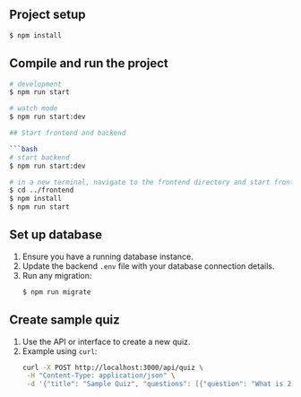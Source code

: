 ## Project setup

```bash
$ npm install
```

## Compile and run the project

````bash
# development
$ npm run start

# watch mode
$ npm run start:dev

## Start frontend and backend

```bash
# start backend
$ npm run start:dev

# in a new terminal, navigate to the frontend directory and start frontend
$ cd ../frontend
$ npm install
$ npm run start
````

## Set up database

1. Ensure you have a running database instance.
2. Update the backend `.env` file with your database connection details.
3. Run any migration:
   ```bash
   $ npm run migrate
   ```

## Create sample quiz

1. Use the API or interface to create a new quiz.
2. Example using `curl`:
   ```bash
   curl -X POST http://localhost:3000/api/quiz \
   	-H "Content-Type: application/json" \
   	-d '{"title": "Sample Quiz", "questions": [{"question": "What is 2+2?", "options": ["3", "4"], "answer": "4"}]}'
   ```

